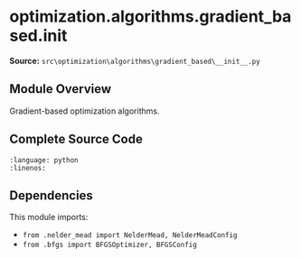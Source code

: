 # optimization.algorithms.gradient_based.__init__

**Source:** `src\optimization\algorithms\gradient_based\__init__.py`

## Module Overview

Gradient-based optimization algorithms.

## Complete Source Code

```{literalinclude} ../../../src/optimization/algorithms/gradient_based/__init__.py
:language: python
:linenos:
```



## Dependencies

This module imports:

- `from .nelder_mead import NelderMead, NelderMeadConfig`
- `from .bfgs import BFGSOptimizer, BFGSConfig`
